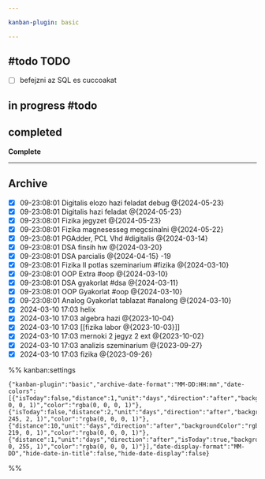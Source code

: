 ```yaml
---

kanban-plugin: basic

---
```


## #todo TODO

- [ ] befejzni az SQL es cuccoakat


## in progress #todo



## completed

**Complete**


***

## Archive

- [x] 09-23:08:01 Digitalis elozo hazi feladat debug @{2024-05-23}
- [x] 09-23:08:01 Digitalis hazi feladat @{2024-05-23}
- [x] 09-23:08:01 Fizika jegyzet @{2024-05-23}
- [x] 09-23:08:01 Fizika magnesesseg megcsinalni @{2024-05-22}
- [x] 09-23:08:01 PGAdder, PCL Vhd #digitalis @{2024-03-14}
- [x] 09-23:08:01 DSA finsih hw @{2024-03-20}
- [x] 09-23:08:01 DSA parcialis @{2024-04-15} -19
- [x] 09-23:08:01 Fizika II potlas szeminarium #fizika  @{2024-03-10}
- [x] 09-23:08:01 OOP Extra #oop @{2024-03-10}
- [x] 09-23:08:01 DSA  gyakorlat #dsa @{2024-03-11}
- [x] 09-23:08:01 OOP Gyakorlat #oop  @{2024-03-10}
- [x] 09-23:08:01 Analog Gyakorlat tablazat #analong @{2024-03-10}
- [x] 2024-03-10 17:03 helix
- [x] 2024-03-10 17:03 algebra hazi @{2023-10-04}
- [x] 2024-03-10 17:03 [[fizika labor @{2023-10-03}]]
- [x] 2024-03-10 17:03 mernoki 2 jegyz 2 ext @{2023-10-02}
- [x] 2024-03-10 17:03 analizis szeminarium @{2023-09-27}
- [x] 2024-03-10 17:03 fizika @{2023-09-26}

%% kanban:settings
```
{"kanban-plugin":"basic","archive-date-format":"MM-DD:HH:mm","date-colors":[{"isToday":false,"distance":1,"unit":"days","direction":"after","backgroundColor":"rgba(255, 0, 0, 1)","color":"rgba(0, 0, 0, 1)"},{"isToday":false,"distance":2,"unit":"days","direction":"after","backgroundColor":"rgba(212, 245, 2, 1)","color":"rgba(0, 0, 0, 1)"},{"distance":10,"unit":"days","direction":"after","backgroundColor":"rgba(0, 219, 0, 1)","color":"rgba(0, 0, 0, 1)"},{"distance":1,"unit":"days","direction":"after","isToday":true,"backgroundColor":"rgba(198, 0, 255, 1)","color":"rgba(0, 0, 0, 1)"}],"date-display-format":"MM-DD","hide-date-in-title":false,"hide-date-display":false}
```
%%